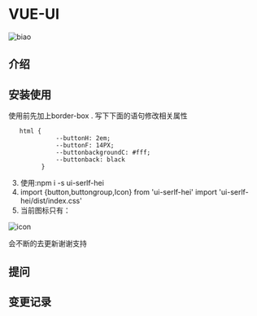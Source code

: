  #  VUE-UI
 ![biao](https://img.shields.io/badge/dynamic/json.svg?)
 ## 介绍
 ## 安装使用
  使用前先加上border-box
 . 写下下面的语句修改相关属性
~~~
   html {
             --buttonH: 2em;
             --buttonF: 14PX;
             --buttonbackgroundC: #fff;
             --buttonback: black
         }
 ~~~
 3. 使用:npm i -s ui-serlf-hei
 4. import {button,buttongroup,Icon} from 'ui-serlf-hei'
     import 'ui-serlf-hei/dist/index.css'
5. 当前图标只有：

 ![icon](https://i.loli.net/2019/06/05/5cf7959d4620c94510.png)
 
 会不断的去更新谢谢支持
 ## 提问
 ## 变更记录
